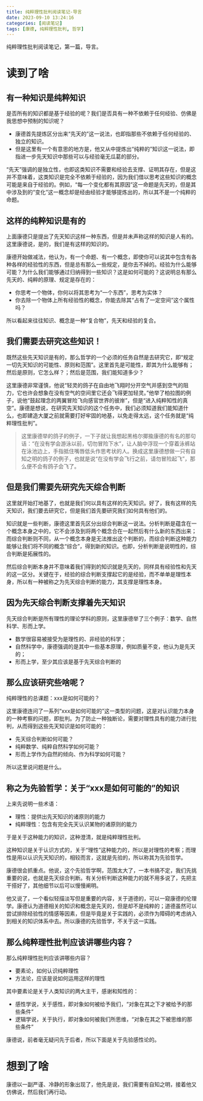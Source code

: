 ```yaml
---
title: 纯粹理性批判阅读笔记-导言
date: 2023-09-10 13:24:16
categories: [阅读笔记]
tags: [康德, 纯粹理性批判, 哲学]
---
```


纯粹理性批判阅读笔记，第一篇，导言。

<!--more-->

# 读到了啥

## 有一种知识是纯粹知识

是否所有的知识都是基于经验的呢？我们是否具有一种不依赖于任何经验、仿佛是我思想中预制的知识呢？

- 康德首先提炼区分出来“先天的”这一说法，也即指那些不依赖于任何经验的、独立的知识。
- 但是这里有一个有意思的地方是，他又从中提炼出“纯粹的”知识这一说法，即指进一步先天知识中那些可以与经验毫无瓜葛的部分。

“先天”强调的是独立性，也即这类知识不需要和经验去支撑、证明其存在，但是这并不意味着，这类知识是完全不依赖于经验的，因为我们借以思考这些知识的概念可能是来自于经验的。例如，“每一个变化都有其原因”这一命题是先天的，但是其中涉及到的“变化”这一概念却是经由经验才能够提炼出的，所以其不是一个纯粹的命题。

## 这样的纯粹知识是有的

上面康德只是提出了先天知识这样一种东西，但是并未声称这样的知识是人有的。这里康德说，是的，我们是有这样的知识的。

康德开始做减法，他认为，有一个命题、有一个概念，即使你可以说其中包含有各种各样的经验性的东西，但是总有那么一些规定，是你去不掉的。经验为什么能够可能？为什么我们能够通过归纳得到一些知识？这是如何可能的？这说明总有那么先天的、纯粹的原理、规定是存在的：

- 你思考一个物体，你何以将其思考为“一个东西”，思考为实体？
- 你去除一个物体上所有经验性的概念，你能去除其“占有了一定空间”这个属性吗？

所以看起来往往知识、概念是一种“复合物”，先天和经验的复合。

## 我们需要去研究这些知识！

既然这些先天知识是有的，那么哲学的一个必须的任务自然是去研究它，即“规定一切先天知识的可能性、原则和范围”。这里首先是可能性，即其为什么能够有；然后是原则，它怎么样？；然后是范围，我们能知道多少？

这里康德非常谨慎，他说“轻灵的鸽子在自由地飞翔时分开空气并感到空气的阻力，它也许会想象在没有空气的空间里它还会飞得更加轻灵。”他举了柏拉图的例子，说他“鼓起理念的两翼冒险飞向感官世界的彼岸”，但是“进入纯粹知性的真空”。康德是想说，在研究先天知识的这个任务中，我们必须知道我们能知道什么，也即建造大厦之前就需要打好牢固的地基，以免走得太远，这个任务就是“纯粹理性批判”。

> 这里康德举的鸽子的例子，一下子就让我想起黑格尔揶揄康德的有名的那句话：“在没有学会游泳以前，切勿冒险下水”，让人脑中浮现一个穿着泳裤站在泳池边上，手指抵住嘴唇低头作思考状的人。换成这里康德想做一只有自知之明的鸽子的例子，也就是说“在没有学会飞行之前，请勿冒险起飞”，那么便不会有鸽子会飞了。

## 但是我们需要先研究先天综合判断

这里就开始打地基了，也就是我们何以具有这样的先天知识。好了，我有这样的先天知识，我们要去研究它，但是我们首先要研究我们如何具有他们的。

知识就是一些判断，康德这里首先区分出综合判断这一说法。分析判断是蕴含在一个概念本身之中的，它不会涉及到将两个概念合在一起然后有什么新的东西出来；而综合判断则不同，从一个概念本身是无法推出这个判断的，而综合判断这种能力能够让我们将不同的概念“综合”，得到新的知识。也即，分析判断是说明性的，综合判断是拓展性的。

然后综合判断本身并不意味着我们得到的知识就是先天的，同样具有经验性和先天的这一区分。关键在于，经验的综合判断支撑起它的是经验，而不单单是理性本身，所以有一种被称之为先天综合判断的能力，其支撑是理性本身。

## 因为先天综合判断支撑着先天知识

先天综合判断是所有理性的理论学科的原则，这里康德举了三个例子：数学、自然科学、形而上学。

- 数学很容易被接受为是理性的、非经验的科学；
- 自然科学中，康德强调的是其中一些基本原理，例如质量不变，他认为是先天的；
- 形而上学，至少其应该是基于先天综合判断的

## 那么应该研究些啥呢？

纯粹理性的总课题：xxx是如何可能的？

这里康德连问了一系列“xxx是如何可能的”这一类型的问题，这是对认识能力本身的一种考察的问题，即批判。为了防止一种独断论，需要对理性具有的能力进行批判，从而得到这些先天知识是如何可能的：

- 先天综合判断如何可能？
- 纯粹数学、纯粹自然科学如何可能？
- 形而上学作为自然的倾向、作为科学如何可能？

所以这里说问题是什么。

## 称之为先验哲学：关于“xxx是如何可能的”的知识

上来先说明一些术语：

- 理性：提供出先天知识的诸原则的能力
- 纯粹理性：包含有完全先天认识某物的诸原则的能力

于是关于这种能力的知识，这种澄清，就是纯粹理性批判。

这种知识是关于认识方式的，关于“理性”这种能力的，所以是对理性的考察；而理性是用以认识先天知识的，相较而言，这就是先验的，所以称其为先验哲学。

康德很会抓重点。他说，这个先验哲学啊，范围太大了，一本书搞不定，我们先挑重要的说，也就是先天综合判断。有关分析判断这种能力的就不用多说了，先把主干搭好了，其他细节以后可以慢慢阐明。

他又说了，一个看似轻描淡写但是重要的内容，关于道德的，可以一窥康德的伦理学。康德认为道德相关的知识和概念是先天的，但是却不是纯粹的；道德虽然可以尝试排除经验性的情感等因素，但是毕竟是关于实践的，必须作为障碍的考虑纳入到相关的知识体系中去。所以康德的先验哲学，不关于这一实践。

## 那么纯粹理性批判应该讲哪些内容？

那么纯粹理性批判应该讲哪些内容？

- 要素论，如何认识纯粹理性
- 方法论，应该是说如何运用这样的理性

其中要素论是关于人类知识的两大主干，感谢和知性的：

- 感性学说，关于感性，即对象如何被给予我们，“对象在其之下才被给予的那些条件”
- 逻辑学说，关于执行，即对象如何被我们所思维，“对象在其之下被思维的那些条件”

康德说，前者毫无疑问先于后者，所以下面是关于先验感性论的。

# 想到了啥

康德以一副严谨、冷静的形象出现了，他先是说，我们需要有自知之明，接着他又仿佛说，然后我们再行动。

